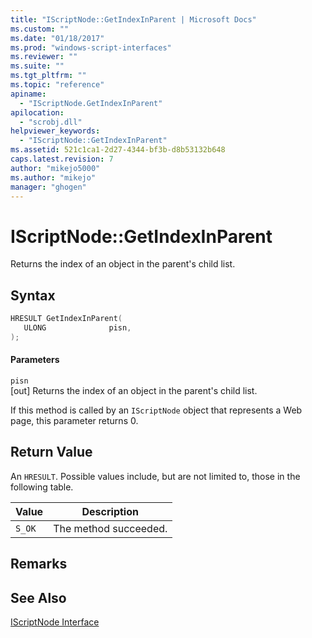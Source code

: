 ```yaml
---
title: "IScriptNode::GetIndexInParent | Microsoft Docs"
ms.custom: ""
ms.date: "01/18/2017"
ms.prod: "windows-script-interfaces"
ms.reviewer: ""
ms.suite: ""
ms.tgt_pltfrm: ""
ms.topic: "reference"
apiname: 
  - "IScriptNode.GetIndexInParent"
apilocation: 
  - "scrobj.dll"
helpviewer_keywords: 
  - "IScriptNode::GetIndexInParent"
ms.assetid: 521c1ca1-2d27-4344-bf3b-d8b53132b648
caps.latest.revision: 7
author: "mikejo5000"
ms.author: "mikejo"
manager: "ghogen"
---
```

# IScriptNode::GetIndexInParent
Returns the index of an object in the parent's child list.  
  
## Syntax  
  
```cpp
HRESULT GetIndexInParent(  
   ULONG              pisn,  
);  
```  
  
#### Parameters  
 `pisn`  
 [out] Returns the index of an object in the parent's child list.  
  
 If this method is called by an `IScriptNode` object that represents a Web page, this parameter returns 0.  
  
## Return Value  
 An `HRESULT`. Possible values include, but are not limited to, those in the following table.  
  
|Value|Description|  
|-----------|-----------------|  
|`S_OK`|The method succeeded.|  
  
## Remarks  
  
## See Also  
 [IScriptNode Interface](../../winscript/reference/iscriptnode-interface.md)